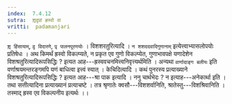 ```yaml
---
index:  7.4.12
sutra:  शृ़दृ़प्रां ह्रस्वो वा
vritti:  padamanjari
---
```


`शृ़ हिंसायाम्`, `दृ़ विदारणे`, `पृ़ पालनपूरणयोः` । विशशरतुरित्यादि । `न शशददवादिगुणानाम्` इत्येत्त्वाभ्यासलोपयोः प्रतिषेधः ।
अथ किमर्थं ह्रस्वो विकल्प्यते, न प्रकृत एव गुणो विकल्प्येत, गुणाभावपक्षे यणादेशेन विशश्रतुरित्यादिरूपसिद्धिः ? इत्यत आह---ह्रस्ववचनमित्त्वनिवृत्त्यर्थमिति । अन्यथा `वार्णादाङ्ग बलीयः` इति वर्णाश्रयमन्तरङ्गमपि यणं बाधित्वा इत्त्वं स्यात् ।
केचिदित्यादि । कथं पुनरस्य प्रत्याख्याने विशश्रतुरित्यादिरूपसिद्धिः ? इत्यत आह---श्रा पाक इत्यादि । ननु चार्थभेदः ? न इत्याह---अनेकार्था इति । तथा सत्तीत्यादिना प्रत्याख्यानं प्रत्याचष्टे । तत्र श्रृणातेः क्वसौ---विशशर्वानिति, श्रातेस्तु---विशश्रिवानिति । तस्माद् ह्रस्व एव विकल्पनीय इत्यर्थः ।।

